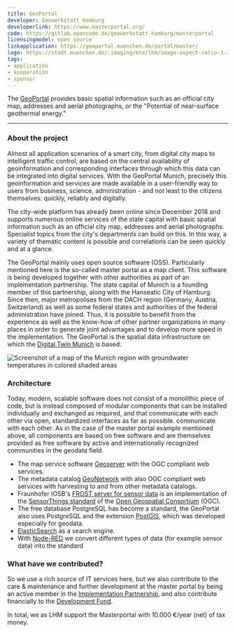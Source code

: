 ```yaml
---
title: GeoPortal
developer: Geowerkstatt Hamburg
developerlink: https://www.masterportal.org/
code: https://gitlab.opencode.de/geowerkstatt-hamburg/masterportal
licensingmodel: open source
linkapplication: https://geoportal.muenchen.de/portal/master/
logo: https://stadt.muenchen.de/.imaging/mte/lhm/image-aspect-ratio-3-2-1008w/dam/Home/Stadtverwaltung/Kommunalreferat/img_geoportal/Karten/Logo_GeoPortal.png/jcr:content/Logo_GeoPortal.png
tags:
- application
- kooperation
- sponsor
---
```


The [GeoPortal](https://geoportal.muenchen.de/portal/master/) provides basic spatial information such as an official city map, addresses and aerial photographs, or the "Potential of near-surface geothermal energy."

---

### About the project

Almost all application scenarios of a smart city, from digital city maps to intelligent traffic control, are based on the central availability of geoinformation and corresponding interfaces through which this data can be integrated into digital services. With the GeoPortal Munich, precisely this geoinformation and services are made available in a user-friendly way to users from business, science, administration - and not least to the citizens themselves: quickly, reliably and digitally.

The city-wide platform has already been online since December 2018 and supports numerous online services of the state capital with basic spatial information such as an official city map, addresses and aerial photographs. Specialist topics from the city's departments can build on this. In this way, a variety of thematic content is possible and correlations can be seen quickly and at a glance.

The GeoPortal mainly uses open source software (OSS). Particularly mentioned here is the so-called master portal as a map client. This software is being developed together with other authorities as part of an implementation partnership. The state capital of Munich is a founding member of this partnership, along with the Hanseatic City of Hamburg. Since then, major metropolises from the DACH region (Germany, Austria, Switzerland) as well as some federal states and authorities of the federal administration have joined. Thus, it is possible to benefit from the experience as well as the know-how of other partner organizations in many places in order to generate joint advantages and to develop more speed in the implementation.
The GeoPortal is the spatial data infrastructure on which the [Digital Twin Munich](https://muenchen.digital/twin/) is based.

![Screenshot of a map of the Munich region with groundwater temperatures in colored shaded areas](/geoportal_geothermie_screen.png)


### Architecture

Today, modern, scalable software does not consist of a monolithic piece of code, but is instead composed of modular components that can be installed individually and exchanged as required, and that communicate with each other via open, standardized interfaces as far as possible. 
communicate with each other. As in the case of the master portal example mentioned above, all
components are based on free software and are themselves provided as free software by active and internationally recognized communities in the geodata field.

* The map service software [Geoserver](https://geoserver.org) with the OGC compliant web services.
* The metadata catalog [GeoNetwork](https://geonetwork-opensource.org) with also OGC compliant web services with harvesting to and from other metadata catalogs.
* Fraunhofer IOSB's [FROST server for sensor data](https://www.iosb.fraunhofer.de/de/projekte-produkte/frostserver.html) is an implementation of the [SensorThings standard](https://www.ogc.org/standards/sensorthings) of the [Open Geospatial Consortium](https://www.ogc.org/) (OGC).
* The free database PostgreSQL has become a standard, the GeoPortal also uses PostgreSQL and the extension [PostGIS](https://postgis.net), which was developed especially for geodata. 
* [ElasticSearch](https://www.elastic.co/de/elasticsearch/) as a search engine.
* With [Node-RED](https://nodered.org/) we convert different types of data (for example sensor data) into the standard


### What have we contributed?

So we use a rich source of IT services here, but we also contribute to the care & maintenance and further development at the master portal by being an active member in the [Implementation Partnership](https://www.masterportal.org/maintainer-group.html), and also contribute financially to the [Development Fund](https://www.masterportal.org/entwicklungsfonds.html).

In total, we as LHM support the Masterportal with 10.000 €/year (net) of tax money.

